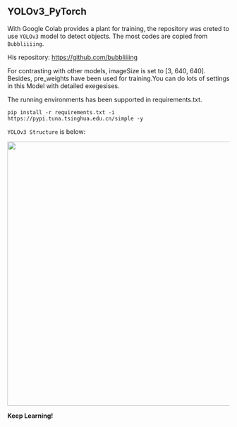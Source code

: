 ## YOLOv3_PyTorch

With Google Colab provides a plant for training, the repository was creted to use `YOLOv3` model to detect objects. The most codes are copied from `Bubbliiiing`. 

His repository: https://github.com/bubbliiiing

For contrasting with other models, imageSize is set to [3, 640, 640]. Besides, pre_weights have been used for training.You can do lots of settings in this Model with detailed exegesises.

The running environments has been supported in requirements.txt.

```
pip install -r requirements.txt -i https://pypi.tuna.tsinghua.edu.cn/simple -y
```

`YOLOv3 Structure` is below:

<img src="https://user-images.githubusercontent.com/86788385/208301651-949755aa-75fa-4230-86ba-b5cdded952ab.png" width="600">



**Keep Learning!**
